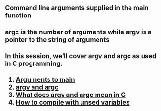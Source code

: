<h2>Command line arguments supplied in the main function<h2><b/><p>argc is the number of arguments while argv is a pointer to the string of arguments </p> 

#### In this session, we'll cover argv and argc as used in C programming.


1. [Arguments to main](https://publications.gbdirect.co.uk//c_book/chapter10/arguments_to_main.html)
2. [argv and argc](http://crasseux.com/books/ctutorial/argc-and-argv.html)
3. [What does argv and argc mean in C](https://www.youtube.com/watch?v=aP1ijjeZc24)
4. [How to compile with unsed variables](https://www.google.com/webhp?q=unused+variable+C)